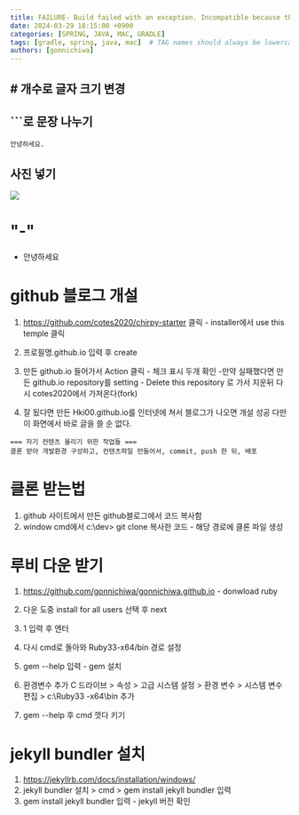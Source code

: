 ```yaml
---
title: FAILURE- Build failed with an exception. Incompatible because this component declares a component for use during compile-time, compatible with Java 17 and the consumer needed a component for use during runtime, compatible with Java 10
date: 2024-03-29 18:15:00 +0900
categories: [SPRING, JAVA, MAC, GRADLE]
tags: [gradle, spring, java, mac]  # TAG names should always be lowercase
authors: [gonnichiwa]
---
```


## # 개수로 글자 크기 변경

## ```로 문장 나누기

```
안녕하세요.
```

## 사진 넣기

![](https://img1.daumcdn.net/thumb/R1280x0/?scode=mtistory2&fname=https%3A%2F%2Fblog.kakaocdn.net%2Fdn%2FbaDpyM%2FbtsIcQ8gnXH%2FOPVV3HcRErMGMHmsJJFUq1%2Fimg.png)



# "-" 

- 안녕하세요



# github 블로그 개설

1. https://github.com/cotes2020/chirpy-starter 클릭 - installer에서 use this       temple 클릭

2. 프로필명.github.io 입력 후 create
3. 만든 github.io 들어가서 Action 클릭 - 체크 표시 두개 확인
-만약 실패했다면 만든 github.io repository를 setting - Delete this repository 로
가서 지운뒤 다시 cotes2020에서 가져온다(fork)

4. 잘 됬다면 만든 Hki00.github.io를 인터넷에 쳐서 블로그가 나오면 개설 성공
다만 이 화면에서 바로 글을 쓸 순 없다.

```
=== 자기 컨텐츠 올리기 위한 작업들 ===
클론 받아 개발환경 구성하고, 컨텐츠파일 만들어서, commit, push 한 뒤, 배포

```

# 클론 받는법

1. github 사이트에서 만든 github블로그에서 코드 복사함
2. window cmd에서 c:\dev> git clone 복사한 코드 - 해당 경로에 클론 파일 생성

# 루비 다운 받기
1. https://github.com/gonnichiwa/gonnichiwa.github.io - donwload ruby
2. 다운 도중 install for all users 선택 후 next
3. 1 입력 후 엔터

4. 다시 cmd로 돌아와 Ruby33-x64/bin 경로 설정
5. gem --help 입력 - gem 설치
6. 환경변수 추가 C 드라이브 > 속성 > 고급 시스템 설정 > 환경 변수 > 시스템 변수 편집 > c:\Ruby33 -x64\bin 추가
7. gem --help 후 cmd 껏다 키기

# jekyll bundler 설치
1. https://jekyllrb.com/docs/installation/windows/
2. jekyll bundler 설치 > cmd > gem install jekyll bundler 입력
3. gem install jekyll bundler 입력 - jekyll 버전 확인



[def]: 사이트주소